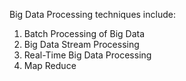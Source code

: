 Big Data Processing techniques include:

1. Batch Processing of Big Data
2. Big Data Stream Processing 
3. Real-Time Big Data Processing
4. Map Reduce